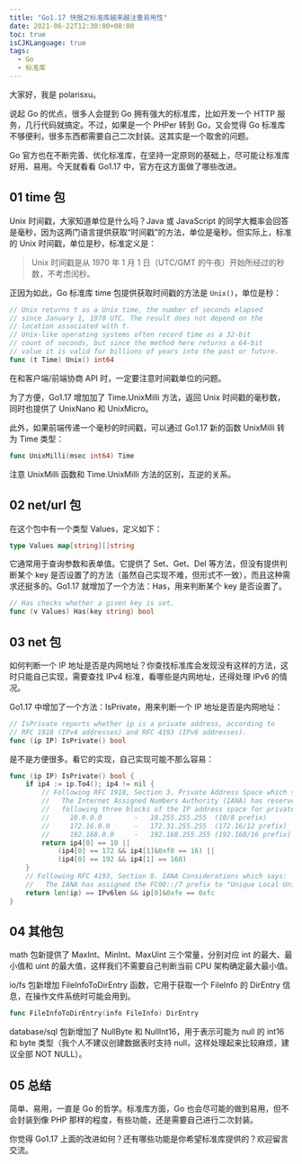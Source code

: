 ```yaml
---
title: "Go1.17 快报之标准库越来越注重易用性"
date: 2021-06-22T12:30:00+08:00
toc: true
isCJKLanguage: true
tags: 
  - Go
  - 标准库
---
```


大家好，我是 polarisxu。

说起 Go 的优点，很多人会提到 Go 拥有强大的标准库，比如开发一个 HTTP 服务，几行代码就搞定。不过，如果是一个 PHPer 转到 Go，又会觉得 Go 标准库不够便利，很多东西都需要自己二次封装。这其实是一个取舍的问题。

Go 官方也在不断完善、优化标准库，在坚持一定原则的基础上，尽可能让标准库好用、易用。今天就看看 Go1.17 中，官方在这方面做了哪些改进。

## 01 time 包

Unix 时间戳，大家知道单位是什么吗？Java 或 JavaScript 的同学大概率会回答是毫秒，因为这两门语言提供获取“时间戳”的方法，单位是毫秒。但实际上，标准的 Unix 时间戳，单位是秒，标准定义是：

> Unix 时间戳是从 1970 年 1 月 1 日（UTC/GMT 的午夜）开始所经过的秒数，不考虑闰秒。

正因为如此，Go 标准库 time 包提供获取时间戳的方法是 `Unix()`，单位是秒：

```go
// Unix returns t as a Unix time, the number of seconds elapsed
// since January 1, 1970 UTC. The result does not depend on the
// location associated with t.
// Unix-like operating systems often record time as a 32-bit
// count of seconds, but since the method here returns a 64-bit
// value it is valid for billions of years into the past or future.
func (t Time) Unix() int64
```

在和客户端/前端协商 API 时，一定要注意时间戳单位的问题。

为了方便，Go1.17 增加加了 Time.UnixMilli 方法，返回 Unix 时间戳的毫秒数，同时也提供了 UnixNano 和 UnixMicro。

此外，如果前端传递一个毫秒的时间戳，可以通过 Go1.17 新的函数 UnixMilli 转为 Time 类型：

```go
func UnixMilli(msec int64) Time
```

注意 UnixMilli 函数和 Time.UnixMilli 方法的区别，互逆的关系。

## 02 net/url 包

在这个包中有一个类型 Values，定义如下：

```go
type Values map[string][]string
```

它通常用于查询参数和表单值。它提供了 Set、Get、Del 等方法，但没有提供判断某个 key 是否设置了的方法（虽然自己实现不难，但形式不一致），而且这种需求还挺多的。Go1.17 就增加了一个方法：Has，用来判断某个 key 是否设置了。

```go
// Has checks whether a given key is set.
func (v Values) Has(key string) bool
```

## 03 net 包

如何判断一个 IP 地址是否是内网地址？你查找标准库会发现没有这样的方法，这时只能自己实现，需要查找 IPv4 标准，看哪些是内网地址，还得处理 IPv6 的情况。

Go1.17 中增加了一个方法：IsPrivate，用来判断一个 IP 地址是否是内网地址：

```go
// IsPrivate reports whether ip is a private address, according to
// RFC 1918 (IPv4 addresses) and RFC 4193 (IPv6 addresses).
func (ip IP) IsPrivate() bool
```

是不是方便很多。看它的实现，自己实现可能不那么容易：

```go
func (ip IP) IsPrivate() bool {
	if ip4 := ip.To4(); ip4 != nil {
		// Following RFC 1918, Section 3. Private Address Space which says:
		//   The Internet Assigned Numbers Authority (IANA) has reserved the
		//   following three blocks of the IP address space for private internets:
		//     10.0.0.0        -   10.255.255.255  (10/8 prefix)
		//     172.16.0.0      -   172.31.255.255  (172.16/12 prefix)
		//     192.168.0.0     -   192.168.255.255 (192.168/16 prefix)
		return ip4[0] == 10 ||
			(ip4[0] == 172 && ip4[1]&0xf0 == 16) ||
			(ip4[0] == 192 && ip4[1] == 168)
	}
	// Following RFC 4193, Section 8. IANA Considerations which says:
	//   The IANA has assigned the FC00::/7 prefix to "Unique Local Unicast".
	return len(ip) == IPv6len && ip[0]&0xfe == 0xfc
}
```

## 04 其他包

math 包新提供了 MaxInt、MinInt、MaxUint 三个常量，分别对应 int 的最大、最小值和 uint 的最大值，这样我们不需要自己判断当前 CPU 架构确定最大最小值。

io/fs 包新增加 FileInfoToDirEntry 函数，它用于获取一个 FileInfo 的 DirEntry 信息，在操作文件系统时可能会用到。

```go
func FileInfoToDirEntry(info FileInfo) DirEntry
```

database/sql 包新增加了 NullByte 和 NullInt16，用于表示可能为 null 的 int16 和 byte 类型（我个人不建议创建数据表时支持 null，这样处理起来比较麻烦，建议全部 NOT NULL）。

## 05 总结

简单、易用，一直是 Go 的哲学。标准库方面，Go 也会尽可能的做到易用，但不会封装到像 PHP 那样的程度，有些功能，还是需要自己进行二次封装。

你觉得 Go1.17 上面的改进如何？还有哪些功能是你希望标准库提供的？欢迎留言交流。
